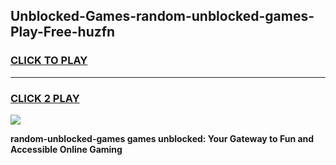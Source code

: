 
## Unblocked-Games-random-unblocked-games-Play-Free-huzfn
<h3>
<a href="https://premium76.site?title=random-unblocked-games&ref=18A1">CLICK TO PLAY</a></h3>
<hr>

<h3>
<a href="https://premium76.site?title=random-unblocked-games&ref=18A1">CLICK 2 PLAY</a>
  
</h3>

<a href="https://premium76.site?title=random-unblocked-games&ref=18A1"><img src="https://clearcache.store/games.png"></a>


**random-unblocked-games games unblocked: Your Gateway to Fun and Accessible Online Gaming**
